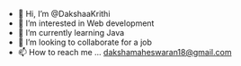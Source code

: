 - 👋 Hi, I’m @DakshaaKrithi
- 👀 I’m interested in Web development
- 🌱 I’m currently learning Java
- 💞️ I’m looking to collaborate for a job
- 📫 How to reach me ... dakshamaheswaran18@gmail.com

<!---
DakshaaKrithi/DakshaaKrithi is a ✨ special ✨ repository because its `README.md` (this file) appears on your GitHub profile.
You can click the Preview link to take a look at your changes.
--->
